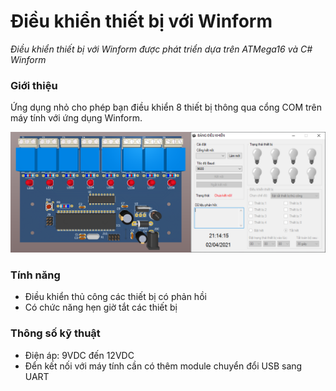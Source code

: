 # Điều khiển thiết bị với Winform
*Điều khiển thiết bị với Winform được phát triển dựa trên ATMega16 và C# Winform*

### Giới thiệu
Ứng dụng nhỏ cho phép bạn điều khiển 8 thiết bị thông qua cổng COM trên máy tính với ứng dụng Winform.

![Điều khiển thiết bị với Winform](images/image-01.png)

### Tính năng
- Điều khiển thủ công các thiết bị có phản hồi
- Có chức năng hẹn giờ tắt các thiết bị

### Thông số kỹ thuật
- Điện áp: 9VDC đến 12VDC
- Đển kết nối với máy tính cần có thêm module chuyển đổi USB sang UART

